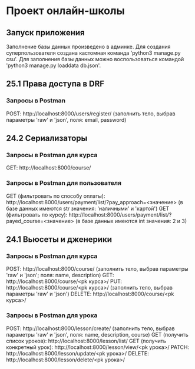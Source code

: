 # Проект онлайн-школы

## Запуск приложения
Заполнение базы данных произведено в админке.
Для создания суперпользователя создана кастомная команда 'python3 manage.py csu'.
Для заполнения базы данных можно воспользоваться командой 'python3 manage.py loaddata db.json'.

## 25.1 Права доступа в DRF
### Запросы в Postman
POST: http://localhost:8000/users/register/ (заполнить тело, выбрав параметры 'raw' и 'json', поля: email, password)

## 24.2 Сериализаторы
### Запросы в Postman для курса
GET: http://localhost:8000/course/

### Запросы в Postman для пользователя
GET (фильтровать по способу оплаты): http://localhost:8000/users/payment/list/?pay_approach=<значение> (в базе данных имеются str значения: 'наличными' и 'картой')
GET (фильтровать по курсу): http://localhost:8000/users/payment/list/?payed_course=<значение> (в базе данных имеются int значения: 2 и 3)

## 24.1 Вьюсеты и дженерики
### Запросы в Postman для курса
POST: http://localhost:8000/course/ (заполнить тело, выбрав параметры 'raw' и 'json'; поля: name, description)
GET: http://localhost:8000/course/<pk курса>/
PUT: http://localhost:8000/course/<pk курса>/ (заполнить тело, выбрав параметры 'raw' и 'json')
DELETE: http://localhost:8000/course/<pk курса>/

### Запросы в Postman для урока
POST: http://localhost:8000/lesson/create/ (заполнить тело, выбрав параметры 'raw' и 'json', поля: name, description, course)
GET (получить список уроков): http://localhost:8000/lesson/list/ 
GET (получить конкретный урок): http://localhost:8000/lesson/view/<pk урока>/
PATCH: http://localhost:8000/lesson/update/<pk урока>/
DELETE: http://localhost:8000/lesson/delete/<pk урока>/
